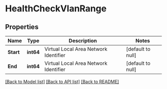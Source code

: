 # HealthCheckVlanRange

## Properties
Name | Type | Description | Notes
------------ | ------------- | ------------- | -------------
**Start** | **int64** | Virtual Local Area Network Identifier | [default to null]
**End** | **int64** | Virtual Local Area Network Identifier | [default to null]

[[Back to Model list]](../README.md#documentation-for-models) [[Back to API list]](../README.md#documentation-for-api-endpoints) [[Back to README]](../README.md)

